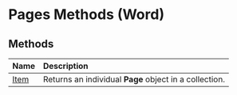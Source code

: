 
# Pages Methods (Word)

## Methods



|**Name**|**Description**|
|:-----|:-----|
|[Item](087f7b95-5a18-728c-30ef-bf9ca44d876f.md)|Returns an individual  **Page** object in a collection.|
